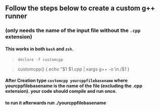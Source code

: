 ## Follow the steps below to create a custom g++ runner 
### (only needs the name of the input file without the `.cpp` extension)

#### This works in both `bash` and `zsh`. 

> `declare -f customcpp`

> customcpp()
> {
> echo "$1 $1.cpp | xargs g++ -o 
> \n./$1
> }


#### After Creation type `customcpp yourcppfilebasename` where yourcppfilebasename is the name of the file (excluding the .cpp extension). your code should compile and run once.
#### to run it afterwards run ./yourcppfilebasename











    
    
 
 
 
